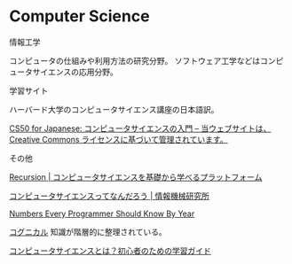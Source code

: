 # Computer Science

情報工学

コンピュータの仕組みや利用方法の研究分野。
ソフトウェア工学などはコンピュータサイエンスの応用分野。

学習サイト

ハーバード大学のコンピュータサイエンス講座の日本語訳。

[CS50 for Japanese: コンピュータサイエンスの入門 – 当ウェブサイトは、Creative Commons ライセンスに基づいて管理されています。](https://cs50.jp)

その他

[Recursion | コンピュータサイエンスを基礎から学べるプラットフォーム](https://recursionist.io/)

[コンピュータサイエンスってなんだろう | 情報機械研究所](http://kanagawaglobal.com/2016/07/05/what-is-computer-science/)

[Numbers Every Programmer Should Know By Year](https://colin-scott.github.io/personal_website/research/interactive_latency.html)

[コグニカル](https://cognicull.com/ja)
知識が階層的に整理されている。

[コンピュータサイエンスとは？初心者のための学習ガイド](https://blog.recursionist.io/what-is-computer-science/)
